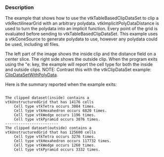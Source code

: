 ### Description
The example that shows how to use the vtkTableBasedClipDataSet to clip
a vtkRectilinearGrid with an arbitrary
polydata. vtkImplicitPolyDataDistance is used to turn the polydata
into an implicit function. Every point of the grid is evaluated before
sending to vtkTableBasedClipDataSet. This example uses a vtkConeSource
to generate polydata to use, however any polydata could be used,
including stl files.

The left part of the image shows the inside clip and the distance
field on a center slice. The right side shows the outside clip. When
the program exits using the "e: key, the example will report the cell
type for both the inside and outside clips. NOTE: Contrast this with
the vtkClipDataSet example:
[ClipDataSetWithPolyData](ClipDataSetWithPolyData).

Here is the summary reported when the example exits:
<pre><code>
The clipped dataset(inside) contains a 
vtkUnstructuredGrid that has 14176 cells
	Cell type vtkTetra occurs 3084 times.
	Cell type vtkHexahedron occurs 6820 times.
	Cell type vtkWedge occurs 1196 times.
	Cell type vtkPyramid occurs 3076 times.
------------------------
The clipped dataset(outside) contains a 
vtkUnstructuredGrid that has 125600 cells
	Cell type vtkTetra occurs 3276 times.
	Cell type vtkHexahedron occurs 117732 times.
	Cell type vtkWedge occurs 1260 times.
	Cell type vtkPyramid occurs 3332 times.
</code></pre>
